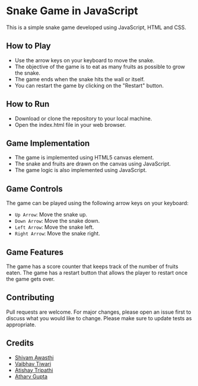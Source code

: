 #  Snake Game in JavaScript


This is a simple snake game developed using JavaScript, HTML and CSS.

## How to Play

- Use the arrow keys on your keyboard to move the snake.
- The objective of the game is to eat as many fruits as possible to grow the snake.
- The game ends when the snake hits the wall or itself.
- You can restart the game by clicking on the "Restart" button.


## How to Run

- Download or clone the repository to your local machine.
- Open the index.html file in your web browser.


## Game Implementation

- The game is implemented using HTML5 canvas element.
- The snake and fruits are drawn on the canvas using JavaScript.
- The game logic is also implemented using JavaScript.


## Game Controls

The game can be played using the following arrow keys on your keyboard:

- `Up Arrow`: Move the snake up.
- `Down Arrow`: Move the snake down.
- `Left Arrow`: Move the snake left.
- `Right Arrow`: Move the snake right.


## Game Features

The game has a score counter that keeps track of the number of fruits eaten. The game has a restart button that allows the player to restart once the game gets over.


## Contributing

Pull requests are welcome. For major changes, please open an issue first
to discuss what you would like to change. Please make sure to update tests as appropriate.


## Credits

 - [Shivam Awasthi](https://github.com/Shivam-hits)
- [Vaibhav Tiwari](https://github.com/VaibhavTiw)
 - [Atishay Tripathi](https://github.com/atishaytripathi)
 - [Atharv Gupta](https://github.com/Atharv911)
